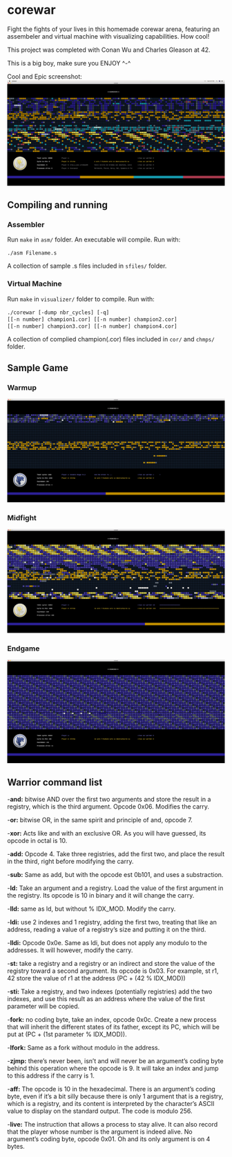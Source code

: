 # corewar
Fight the fights of your lives in this homemade corewar arena, featuring an assembeler and virtual machine with visualizing capabilities. How cool!

This project was completed with Conan Wu and Charles Gleason at 42.

This is a big boy, make sure you ENJOY ^-^

Cool and Epic screenshot:
![alt text](https://github.com/conanwu777/corewar/blob/master/4.png)

## Compiling and running

### Assembler
Run `make` in `asm/` folder. An executable will compile.
Run with:
```
./asm Filename.s
```
A collection of sample .s files included in `sfiles/` folder.

### Virtual Machine
Run `make` in `visualizer/` folder to compile.
Run with:
```
./corewar [-dump nbr_cycles] [-q]
[[-n number] champion1.cor] [[-n number] champion2.cor]
[[-n number] champion3.cor] [[-n number] champion4.cor]
```
A collection of complied champion(.cor) files included in `cor/` and `chmps/` folder.

## Sample Game

### Warmup
![alt text](https://github.com/conanwu777/corewar/blob/master/1.png)

### Midfight
![alt text](https://github.com/conanwu777/corewar/blob/master/2.png)

### Endgame
![alt text](https://github.com/conanwu777/corewar/blob/master/3.png)

## Warrior command list

-**and:** bitwise AND over the first two arguments and store the result in a registry, which is the third argument. Opcode 0x06. Modifies the carry.

-**or:** bitwise OR, in the same spirit and principle of and, opcode 7.

-**xor:** Acts like and with an exclusive OR. As you will have guessed, its opcode in octal is 10.

-**add:** Opcode 4. Take three registries, add the first two, and place the result in the third, right before modifying the carry.

-**sub:** Same as add, but with the opcode est 0b101, and uses a substraction.

-**ld:** Take an argument and a registry. Load the value of the first argument in the registry. Its opcode is 10 in binary and it will change the carry.

-**lld:** same as ld, but without % IDX_MOD. Modify the carry.

-**ldi:** use 2 indexes and 1 registry, adding the first two, treating that like an address, reading a value of a registry’s size and putting it on the third.

-**lldi:** Opcode 0x0e. Same as ldi, but does not apply any modulo to the addresses. It will however, modify the carry.

-**st:** take a registry and a registry or an indirect and store the value of the registry toward a second argument. Its opcode is 0x03. For example, st r1, 42 store the value of r1 at the address (PC + (42 % IDX_MOD))

-**sti:** Take a registry, and two indexes (potentially registries) add the two indexes, and use this result as an address where the value of the first parameter will be copied.

-**fork:** no coding byte, take an index, opcode 0x0c. Create a new process that will inherit the different states of its father, except its PC, which will be put at (PC + (1st parameter % IDX_MOD)).

-**lfork:** Same as a fork without modulo in the address.

-**zjmp:** there’s never been, isn’t and will never be an argument’s coding byte behind this operation where the opcode is 9. It will take an index and jump to this address if the carry is 1.

-**aff:** The opcode is 10 in the hexadecimal. There is an argument’s coding byte, even if it’s a bit silly because there is only 1 argument that is a registry, which is a registry, and its content is interpreted by the character’s ASCII value to display on the standard output. The code is modulo 256.

-**live:** The instruction that allows a process to stay alive. It can also record that the player whose number is the argument is indeed alive. No argument’s coding byte, opcode 0x01. Oh and its only argument is on 4 bytes.

